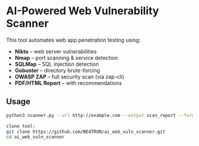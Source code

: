 # AI-Powered Web Vulnerability Scanner

This tool automates web app penetration testing using:

- **Nikto** – web server vulnerabilities
- **Nmap** – port scanning & service detection
- **SQLMap** – SQL injection detection
- **Gobuster** – directory brute-forcing
- **OWASP ZAP** – full security scan (via zap-cli)
- **PDF/HTML Report** – with recommendations

## Usage

```bash
python3 scanner.py --url http://example.com --output scan_report --format pdf

clone tool:
git clone https://github.com/NE4TRON/ai_web_vuln_scanner.git 
cd ai_web_vuln_scanner